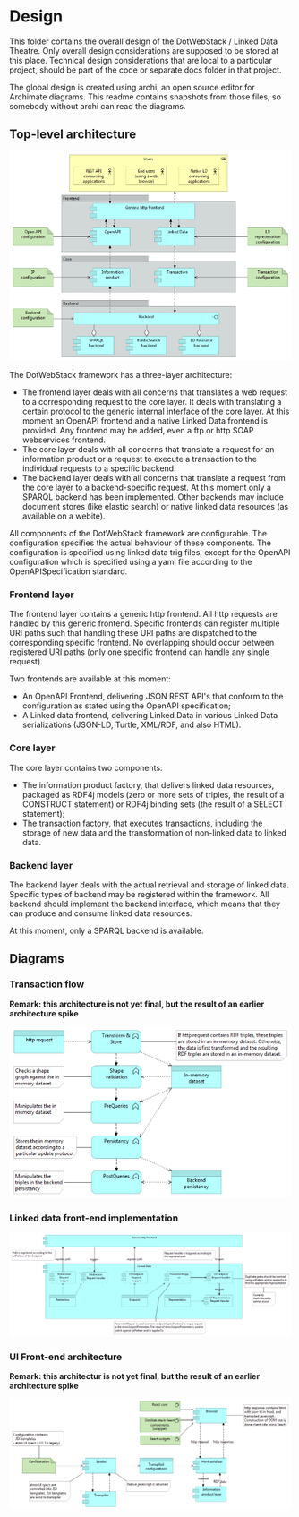 # Design

This folder contains the overall design of the DotWebStack / Linked Data Theatre. Only overall design considerations are supposed to be stored at this place. Technical design considerations that are local to a particular project, should be part of the code or separate docs folder in that project.

The global design is created using archi, an open source editor for Archimate diagrams. This readme contains snapshots from those files, so somebody without archi can read the diagrams.

## Top-level architecture

![](top-level-architecture.png)

The DotWebStack framework has a three-layer architecture:

- The frontend layer deals with all concerns that translates a web request to a corresponding request to the core layer. It deals with translating a certain protocol to the generic internal interface of the core layer. At this moment an OpenAPI frontend and a native Linked Data frontend is provided. Any frontend may be added, even a ftp or http SOAP webservices frontend.
- The core layer deals with all concerns that translate a request for an information product or a request to execute a transaction to the individual requests to a specific backend.
- The backend layer deals with all concerns that translate a request from the core layer to a backend-specific request. At this moment only a SPARQL backend has been implemented. Other backends may include document stores (like elastic search) or native linked data resources (as available on a webite).

All components of the DotWebStack framework are configurable. The configuration specifies the actual behaviour of these components. The configuration is specified using linked data trig files, except for the OpenAPI configuration which is specified using a yaml file according to the OpenAPISpecification standard.

### Frontend layer
The frontend layer contains a generic http frontend. All http requests are handled by this generic frontend. Specific frontends can register multiple URI paths such that handling these URI paths are dispatched to the corresponding specific frontend. No overlapping should occur between registered URI paths (only one specific frontend can handle any single request).

Two frontends are available at this moment:

- An OpenAPI Frontend, delivering JSON REST API's that conform to the configuration as stated using the OpenAPI specification;
- A Linked data frontend, delivering Linked Data in various Linked Data serializations (JSON-LD, Turtle, XML/RDF, and also HTML).

### Core layer
The core layer contains two components:

- The information product factory, that delivers linked data resources, packaged as RDF4j models (zero or more sets of triples, the result of a CONSTRUCT statement) or RDF4j binding sets (the result of a SELECT statement);
- The transaction factory, that executes transactions, including the storage of new data and the transformation of non-linked data to linked data.

### Backend layer
The backend layer deals with the actual retrieval and storage of linked data. Specific types of backend may be registered within the framework. All backend should implement the backend interface, which means that they can produce and consume linked data resources.

At this moment, only a SPARQL backend is available.

## Diagrams

### Transaction flow

**Remark: this architecture is not yet final, but the result of an earlier architecture spike**

![](transaction-flow.png)

### Linked data front-end implementation

![](linked-data-frontend.png)

### UI Front-end architecture

**Remark: this architectur is not yet final, but the result of an earlier architecture spike**

![](front-end-architecture.png)